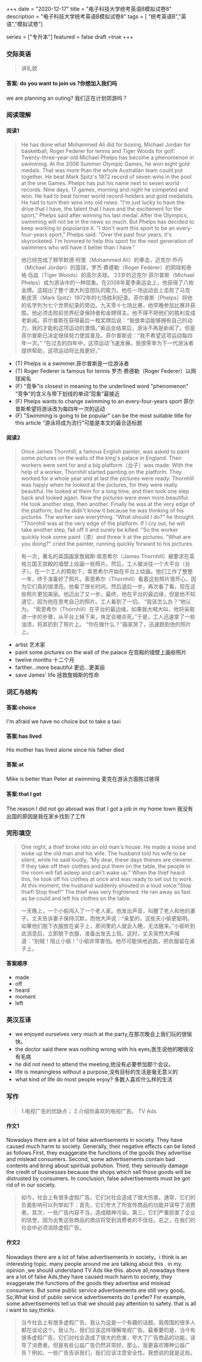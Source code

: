 +++
date = "2020-12-17"
title = "电子科技大学统考英语B模拟试卷8"
description = "电子科技大学统考英语B模拟试卷8"
tags = [ "统考英语B","英语","模拟试卷"]
 
series = ["专升本"]
featured = false
draft =true 
+++

### 交际英语
> 讲礼貌
#### 答案: do you want to join us ?你想加入我们吗
we are planning an outing? 我们正在计划郊游吗？ 

### 阅读理解
#### 阅读1
> He has done what Mohammed Ali did for boxing, Michael Jordan for basketball, Roger Federer for tennis and Tiger Woods for golf. Twenty-three-year-old Michael Phelps has become a phenomenon in swimming. 
  At the 2008 Summer Olympic Games, he won eight gold medals. That was more than the whole Australian team could put together. He beat Mark Spitz's 1972 record of seven wins in the pool at the one Games. Phelps has put his name next to seven world records.
  Nine days, 17 games, morning and night he competed and won. He had to beat former world record-holders and gold medalists. He had to turn their wins into old news.
  "I'm just lucky to have the drive that I have, the talent that I have and the excitement for the sport," Phelps said after winning his last medal. 
  After the Olympics, swimming will not be in the news so much. But Phelps has decided to keep working to popularize it.
  "I don't want this sport to be an every-four-years sport," Phelps said. "Over the past four years, it's skyrocketed. I'm honored to help this sport for the next generation of swimmers who will have it better than I have."

> 他已经完成了穆罕默德·阿里（Mohammed Ali）的拳击，迈克尔·乔丹（Michael Jordan）的篮球，罗杰·费德勒（Roger Federer）的网球和泰格·伍兹（Tiger Woods）的高尔夫球。 23岁的迈克尔·菲尔普斯（Michael Phelps）成为游泳中的一种现象。在2008年夏季奥运会上，他获得了八枚金牌。这超出了整个澳大利亚团队的能力。他在一场运动会上击败了马克·斯皮茨（Mark Spitz）1972年的七场胜利纪录。菲尔普斯（Phelps）将他的名字列为七个世界纪录的旁边。九天零十七场比赛，他早晚参加比赛并获胜。他必须击败前世界纪录保持者和金牌得主。他不得不把他们的胜利变成老新闻。菲尔普斯在获得最后一枚奖牌后说：“我很幸运能够拥有自己的动力，我的才能和这项运动的激情。”奥运会结束后，游泳不再是新闻了。但是菲尔普斯已决定继续努力使其普及。菲尔普斯说：“我不希望这项运动每四年一次。” “在过去的四年中，这项运动飞速发展。我很荣幸为下一代游泳者提供帮助，这项运动将比我更好。”

* (T) Phelps is a swimmer.菲尔普斯是一位游泳者
* (T) Roger Federer is famous for tennis 罗杰·费德勒（Roger Federer）以网球闻名
* (F) "竞争"is closest in meaning to the underlined word "phenomenon" “竞争”的含义与带下划线的单词“现象”最接近
* (F) Phelps wants to change swimming to an every-four-years sport 菲尔普斯希望将游泳改为每四年一次的运动
* (F) "Swimming is going to be popular" can be the most suitable title for this article “游泳将成为流行”可能是本文的最合适标题
#### 阅读2
> Once James Thornhill, a famous English painter, was asked to paint some pictures on the walls of the king's palace in England.
  Then workers were sent for and a big platform（台子）was made.
  With the help of a worker, Thornhill started painting on the platform. They worked for a whole year and at last the pictures were ready.
  Thornhill was happy when he looked at the pictures, for they were really beautiful. He looked at them for a long time, and then took one step back and looked again. Now the pictures were even more beautiful. He took another step, then another. Finally he was at the very edge of the platform, but he didn't know it because he was thinking of his pictures.
  The worker saw everything. "What should I do?" he thought. "Thornhill was at the very edge of the platform. If I cry out, he will take another step, fall off it and surely be killed. "So the worker quickly took some paint（漆）and threw it at the pictures.
  "What are you doing?" cried the painter, running quickly forward to his pictures.

> 有一次，著名的英国画家詹姆斯·索恩希尔（James Thornhill）被要求在英格兰国王宫殿的墙壁上绘画一些照片。然后，工人被派往一个大平台（台子）。在一个工人的帮助下，索恩希尔开始在平台上绘画。他们工作了整整一年，终于准备好了照片。索恩希尔（Thornhill）看着这些照片很开心，因为它们真的很漂亮。他看了很长时间，然后退后一步，再次看了看。现在这些照片更加美丽。他迈出了又一步。最终，他在平台的最边缘，但是他不知道它，因为他在思考自己的照片。工人看到了一切。 “我该怎么办？”他认为。 “索恩希尔（Thornhill）在平台的最边缘。如果我大喊大叫，他将采取进一步的步骤，从平台上掉下来，肯定会被杀死。”于是，工人迅速拿了一些油漆，将其扔到了照片上。 “你在做什么？”画家哭了，迅速跑到他的照片上。
* artist 艺术家
* paint some pictures on the wall of the palace 在宫殿的墙壁上画些照片
* twelve months 十二个月
* farther…more beautiful 更远…更美丽
* save James' life 拯救詹姆斯的性命

### 词汇与结构

#### 答案:choice 
I'm afraid we have no choice but to take a taxi
#### 答案:has lived
His mother has lived  alone since his father died
#### 答案:at
Mike is better than Peter at swimming 麦克在游泳方面胜过彼得
#### 答案:that I got
The reason I did not go abroad was that I got a job in my home town  我没有出国的原因是我在家乡找到了工作

### 完形填空
> One night, a thief broke into an old man's house. He made a noise and woke up the old man and his wife. The husband told his wife to be silent, while he said loudly, “My dear, these days thieves are cleverer. If they take off their clothes and put them on the table, the people in the room will fall asleep and can't wake up.”
  When the thief heard this, he took off his clothes at once and was ready to set out to work. At this moment, the husband suddenly shouted in a loud voice:“Stop thief! Stop thief!” The thief was very frightened. He ran away as fast as be could and left his clothes on the table.

> 一天晚上，一个小偷闯入了一个老人家。他发出声音，叫醒了老人和他的妻子。丈夫告诉妻子保持沉默，而他大声说：“亲爱的，这些天小偷更聪明。如果他们脱下衣服放在桌子上，房间里的人就会入睡，无法醒来。”小偷听到此消息后，立即脱下衣服，准备出发去上班。这时，丈夫突然大声喊道：“别贼！阻止小偷！”小偷非常害怕。他尽可能快地逃跑，把衣服留在桌子上。
#### 答案顺序
* made
* off
* heard
* moment
* left
### 英汉互译
* we enjoyed ourselves very much at the party,在那次晚会上我们玩的很愉快。
* the doctor said there was nothing wrong with his eyes,医生说他的眼镜没有毛病
* he did not need to attend the meeting,他没有必要参加那个会议。
* life is meaningless without a purpose,没有目标的生活是毫无意义的
* what kind of life do most people enjoy? 多数人喜欢什么样的生活

### 写作 
> 1.电视广告的优缺点；
  2.介绍你喜欢的电视广告。
  TV Ads

#### 作文1
Nowadays there are a lot of false advertisements in society. They have caused much harm to society.
Generally, their negative effects can be listed as follows.First, 
they exaggerate the functions of the goods they advertise and mislead consumers.
Second, some advertisements contain bad contents and bring about spiritual pollution.
Third, they seriously damage the credit of businesses because the shops which sell those goods will be distrusted by consumers. 
In conclusion, false advertisements must be got rid of in our society.

> 如今，社会上有很多虚假广告。它们对社会造成了很大伤害。通常，它们的负面影响可以列举如下：首先，它们夸大了所宣传商品的功能并误导了消费者。其次，一些广告内容不当，造成精神污染。第三，它们严重损害了企业的信誉，因为出售这些商品的商店将受到消费者的不信任。总之，在我们的社会中必须消除虚假广告。

#### 作文2
 Nowadays there are a lot of false advertisements in society。i think is an interesting topic.
 many people around me are talking about this .
 in my opinion ,we should understand TV Ads like this.
 above all,nowadays there are a lot of false Ads,they have caused much harm to society,
they exaggerate the functions of the goods they advertise and mislead consumers.
But some public service advertisements are still very good。
So,What kind of public service advertisements do I prefer? For example, some advertisements tell us that we should pay attention to safety.
that is all i want to say,thinks.

> 当今社会上有很多虚假广告。我认为这是一个有趣的话题。我周围的很多人都在谈论这个。我认为，我们应该这样理解电视广告。最重要的是，当今有很多虚假广告，它们对社会造成了很大的危害，夸大了广告商品的功能，误导了消费者。但是有些公益广告仍然非常好。那么，我更喜欢哪种公益广告？例如，一些广告告诉我们，我们应该注意安全性。我想说的就是这些。